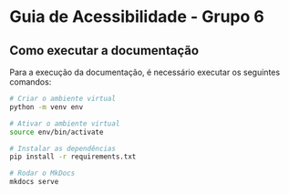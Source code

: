 # Guia de Acessibilidade - Grupo 6

## Como executar a documentação

Para a execução da documentação, é necessário executar os seguintes comandos:

```bash
# Criar o ambiente virtual
python -m venv env

# Ativar o ambiente virtual
source env/bin/activate

# Instalar as dependências
pip install -r requirements.txt

# Rodar o MkDocs
mkdocs serve
```